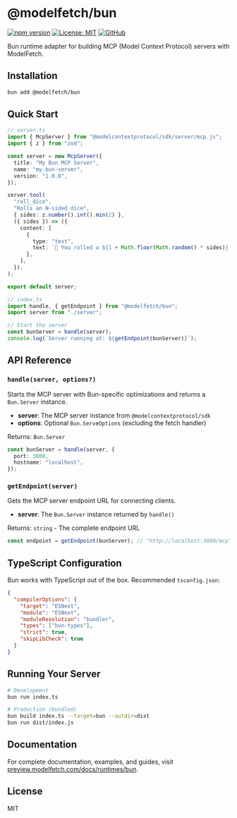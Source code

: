 # @modelfetch/bun

[![npm version](https://img.shields.io/npm/v/@modelfetch/bun.svg)](https://www.npmjs.com/package/@modelfetch/bun)
[![License: MIT](https://img.shields.io/badge/License-MIT-yellow.svg)](https://opensource.org/licenses/MIT)
[![GitHub](https://img.shields.io/badge/GitHub-modelfetch-blue)](https://github.com/phuctm97/modelfetch)

Bun runtime adapter for building MCP (Model Context Protocol) servers with ModelFetch.

## Installation

```bash
bun add @modelfetch/bun
```

## Quick Start

```typescript
// server.ts
import { McpServer } from "@modelcontextprotocol/sdk/server/mcp.js";
import { z } from "zod";

const server = new McpServer({
  title: "My Bun MCP Server",
  name: "my-bun-server",
  version: "1.0.0",
});

server.tool(
  "roll_dice",
  "Rolls an N-sided dice",
  { sides: z.number().int().min(2) },
  ({ sides }) => ({
    content: [
      {
        type: "text",
        text: `🎲 You rolled a ${1 + Math.floor(Math.random() * sides)}!`,
      },
    ],
  }),
);

export default server;
```

```typescript
// index.ts
import handle, { getEndpoint } from "@modelfetch/bun";
import server from "./server";

// Start the server
const bunServer = handle(server);
console.log(`Server running at: ${getEndpoint(bunServer)}`);
```

## API Reference

### `handle(server, options?)`

Starts the MCP server with Bun-specific optimizations and returns a `Bun.Server` instance.

- **server**: The MCP server instance from `@modelcontextprotocol/sdk`
- **options**: Optional `Bun.ServeOptions` (excluding the fetch handler)

Returns: `Bun.Server`

```typescript
const bunServer = handle(server, {
  port: 3000,
  hostname: "localhost",
});
```

### `getEndpoint(server)`

Gets the MCP server endpoint URL for connecting clients.

- **server**: The `Bun.Server` instance returned by `handle()`

Returns: `string` - The complete endpoint URL

```typescript
const endpoint = getEndpoint(bunServer); // "http://localhost:3000/mcp"
```

## TypeScript Configuration

Bun works with TypeScript out of the box. Recommended `tsconfig.json`:

```json
{
  "compilerOptions": {
    "target": "ESNext",
    "module": "ESNext",
    "moduleResolution": "bundler",
    "types": ["bun-types"],
    "strict": true,
    "skipLibCheck": true
  }
}
```

## Running Your Server

```bash
# Development
bun run index.ts

# Production (bundled)
bun build index.ts --target=bun --outdir=dist
bun run dist/index.js
```

## Documentation

For complete documentation, examples, and guides, visit [preview.modelfetch.com/docs/runtimes/bun](https://preview.modelfetch.com/docs/runtimes/bun).

## License

MIT
